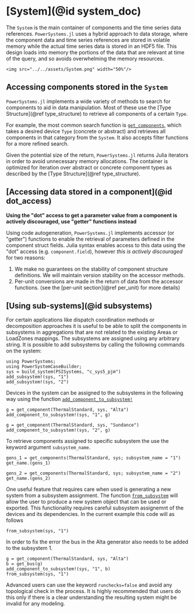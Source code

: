# [System](@id system_doc)

The `System` is the main container of components and the time series data references.
`PowerSystems.jl` uses a hybrid approach to data storage, where the component data and time
series references are stored in volatile memory while the actual time series data is stored
in an HDF5 file. This design loads into memory the portions of the data that are relevant
at time of the query, and so avoids overwhelming the memory resources.

```@raw html
<img src="../../assets/System.png" width="50%"/>
```

## Accessing components stored in the `System`

`PowerSystems.jl` implements a wide variety of methods to search for components to
aid in data manipulation. Most of these use the [Type Structure](@ref type_structure) to
retrieve all components of a certain `Type`.

For example, the most common search function is [`get_components`](@ref), which
takes a desired device `Type` (concrete or abstract) and retrieves all components in that
category from the `System`. It also accepts filter functions for a more
refined search.

Given the potential size of the return,
`PowerSystems.jl` returns Julia iterators in order to avoid unnecessary memory allocations.
The container is optimized for iteration over abstract or concrete component
types as described by the [Type Structure](@ref type_structure).

## [Accessing data stored in a component](@id dot_access)

__Using the "dot" access to get a parameter value from a component is actively discouraged, use "getter" functions instead__

Using code autogeneration, `PowerSystems.jl` implements accessor (or "getter") functions to
enable the retrieval of parameters defined in the component struct fields. Julia syntax enables
access to this data using the "dot" access (e.g. `component.field`), however
_this is actively discouraged_ for two reasons:

 1. We make no guarantees on the stability of component structure definitions. We will maintain version stability on the accessor methods.
 2. Per-unit conversions are made in the return of data from the accessor functions. (see the [per-unit section](@ref per_unit) for more details)

## [Using sub-systems](@id subsystems)

For certain applications like dispatch coordination methods or decomposition approaches it is useful to be able to split the components in subsystems
in aggregations that are not related to the existing Areas or LoadZones mappings. The subsystems are assigned using any arbitrary string.
It is possible to add subsystems by calling the following commands on the system:

```@repl sub-system
using PowerSystems;
using PowerSystemCaseBuilder;
sys = build_system(PSISystems, "c_sys5_pjm")
add_subsystem!(sys, "1")
add_subsystem!(sys, "2")
```

Devices in the system can be assigned to the subsystems in the following way using the function [`add_component_to_subsystem!`](@ref)

```@repl subsystem
g = get_component(ThermalStandard, sys, "Alta")
add_component_to_subsystem!(sys, "1", g)

g = get_component(ThermalStandard, sys, "Sundance")
add_component_to_subsystem!(sys, "2", g)
```

To retrieve components assigned to specific subsystem the use the keyword argument `subsystem_name`.

```@repl subsystem
gens_1 = get_components(ThermalStandard, sys; subsystem_name = "1")
get_name.(gens_1)

gens_2 = get_components(ThermalStandard, sys; subsystem_name = "2")
get_name.(gens_2)
```

One useful feature that requires care when used is generating a new system from a subsystem assignment.
The function [`from_subsystem`](@ref) will allow the user to produce a new system object that can be used or exported.
This functionality requires careful subsystem assignemnt of the devices and its dependencies. In the current example this code will as follows

```@repl subsystem
from_subsystem(sys, "1")
```

In order to fix the error the bus in the Alta generator also needs to be added to the subsystem 1.

```@repl subsystem
g = get_component(ThermalStandard, sys, "Alta")
b = get_bus(g)
add_component_to_subsystem!(sys, "1", b)
from_subsystem(sys, "1")
```

Advanced users can use the keyword `runchecks=false` and avoid any topological check in the process.
It is highly recommended that users do this only if there is a clear understanding the resulting system might be invalid for any modeling.
